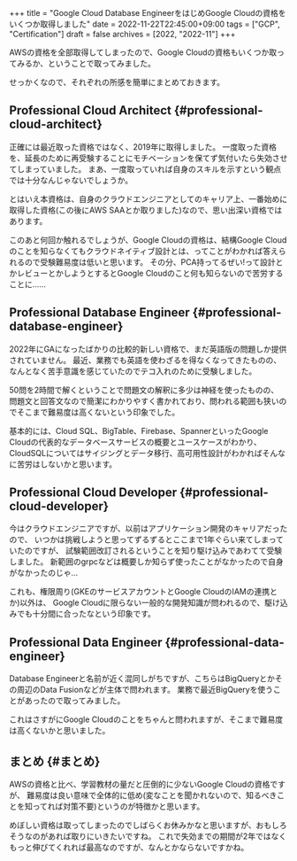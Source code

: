 +++
title = "Google Cloud Database EngineerをはじめGoogle Cloudの資格をいくつか取得しました"
date = 2022-11-22T22:45:00+09:00
tags = ["GCP", "Certification"]
draft = false
archives = [2022, "2022-11"]
+++

AWSの資格を全部取得してしまったので、Google Cloudの資格もいくつか取ってみるか、ということで取ってみました。

せっかくなので、それぞれの所感を簡単にまとめておきます。


## Professional Cloud Architect {#professional-cloud-architect}

正確には最近取った資格ではなく、2019年に取得しました。
一度取った資格を、延長のために再受験することにモチベーションを保てず気付いたら失効させてしまっていました。
まあ、一度取っていれば自身のスキルを示すという観点では十分なんじゃないでしょうか。

とはいえ本資格は、自身のクラウドエンジニアとしてのキャリア上、一番始めに取得した資格(この後にAWS SAAとか取りました)なので、思い出深い資格ではあります。

このあと何回か触れるでしょうが、Google Cloudの資格は、結構Google Cloudのことを知らなくてもクラウドネイティブ設計とは、ってことがわかれば答えられるので受験難易度は低いと思います。
その分、PCA持ってるぜい!って設計とかレビューとかしようとするとGoogle Cloudのこと何も知らないので苦労することに……


## Professional Database Engineer {#professional-database-engineer}

2022年にGAになったばかりの比較的新しい資格で、まだ英語版の問題しか提供されていません。
最近、業務でも英語を使わざるを得なくなってきたものの、なんとなく苦手意識を感じていたのでテコ入れのために受験しました。

50問を2時間で解くということで問題文の解釈に多少は神経を使ったものの、
問題文と回答文なので簡潔にわかりやすく書かれており、問われる範囲も狭いのでそこまで難易度は高くないという印象でした。

基本的には、Cloud SQL、BigTable、Firebase、SpannerといったGoogle Cloudの代表的なデータベースサービスの概要とユースケースがわかり、
CloudSQLについてはサイジングとデータ移行、高可用性設計がわかればそんなに苦労はしないかと思います。


## Professional Cloud Developer {#professional-cloud-developer}

今はクラウドエンジニアですが、以前はアプリケーション開発のキャリアだったので、
いつかは挑戦しようと思ってずるずるとここまで1年ぐらい来てしまっていたのですが、
試験範囲改訂されるということを知り駆け込みであわてて受験しました。
新範囲のgrpcなどは概要しか知らず使ったことがなかったので自身がなかったのじゃ…

これも、権限周り(GKEのサービスアカウントとGoogle CloudのIAMの連携とか)以外は、
Google Cloudに限らない一般的な開発知識が問われるので、駆け込みでも十分間に合ったなという印象です。


## Professional Data Engineer {#professional-data-engineer}

Database Engineerと名前が近く混同しがちですが、こちらはBigQueryとかその周辺のData Fusionなどが主体で問われます。
業務で最近BigQueryを使うことがあったので取ってみました。

これはさすがにGoogle Cloudのことをちゃんと問われますが、そこまで難易度は高くないかと思いました。


## まとめ {#まとめ}

AWSの資格と比べ、学習教材の量だと圧倒的に少ないGoogle Cloudの資格ですが、
難易度は良い意味で全体的に低め(変なことを聞かれないので、知るべきことを知ってれば対策不要)というのが特徴かと思います。

めぼしい資格は取ってしまったのでしばらくお休みかなと思いますが、おもしろそうなのがあれば取りにいきたいですね。
これで失効までの期間が2年ではなくもっと伸びてくれれば最高なのですが、なんとかならないですかね。
